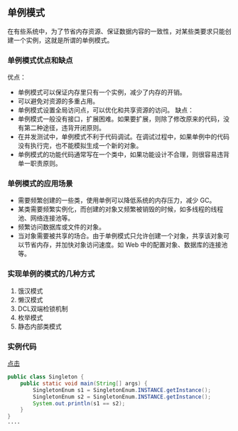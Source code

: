 ## 单例模式
在有些系统中，为了节省内存资源、保证数据内容的一致性，对某些类要求只能创建一个实例，这就是所谓的单例模式。
### 单例模式优点和缺点
优点：
- 单例模式可以保证内存里只有一个实例，减少了内存的开销。
- 可以避免对资源的多重占用。
- 单例模式设置全局访问点，可以优化和共享资源的访问。
缺点：
- 单例模式一般没有接口，扩展困难。如果要扩展，则除了修改原来的代码，没有第二种途径，违背开闭原则。
- 在并发测试中，单例模式不利于代码调试。在调试过程中，如果单例中的代码没有执行完，也不能模拟生成一个新的对象。
- 单例模式的功能代码通常写在一个类中，如果功能设计不合理，则很容易违背单一职责原则。
### 单例模式的应用场景
- 需要频繁创建的一些类，使用单例可以降低系统的内存压力，减少 GC。
- 某类需要频繁实例化，而创建的对象又频繁被销毁的时候，如多线程的线程池、网络连接池等。
- 频繁访问数据库或文件的对象。
- 当对象需要被共享的场合。由于单例模式只允许创建一个对象，共享该对象可以节省内存，并加快对象访问速度。如 Web 中的配置对象、数据库的连接池等。
### 实现单例的模式的几种方式
1. 饿汉模式
2. 懒汉模式
3. DCL双端检锁机制
4. 枚举模式
5. 静态内部类模式
### 实例代码
[点击](../../../src/com/llh/advance/design/Singleton.java)
```java
public class Singleton {
    public static void main(String[] args) {
        SingletonEnum s1 = SingletonEnum.INSTANCE.getInstance();
        SingletonEnum s2 = SingletonEnum.INSTANCE.getInstance();
        System.out.println(s1 == s2);
    }
}
····
```
